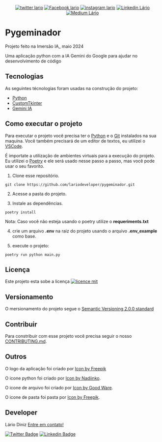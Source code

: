 <p align="center">
 <a href="https://twitter.com/lariodiniz" target="_blank"><img src="https://img.shields.io/badge/Twitter-1DA1F2?style=for-the-badge&logo=twitter&logoColor=white" target="_blank" alt="twitter lario"></a>
   <a href="https://www.facebook.com/lario.diniz" target="_blank"><img src="https://img.shields.io/badge/Facebook-1877F2?style=for-the-badge&logo=facebook&logoColor=white" target="_blank" alt="Facebook lario"></a>
   <a href="https://instagram.com/lariodiniz" target="_blank"><img src="https://img.shields.io/badge/-Instagram-%23E4405F?style=for-the-badge&logo=instagram&logoColor=white" target="_blank" alt="instagram lario"></a>
    <a href="https://www.linkedin.com/in/lariodiniz" target="_blank"><img src="https://img.shields.io/badge/-LinkedIn-%230077B5?style=for-the-badge&logo=linkedin&logoColor=white" target="_blank" alt="Linkedin Lário"></a>
  <a href="https://medium.com/@lariodiniz" target="_blank"><img src="https://img.shields.io/badge/Medium-12100E?style=for-the-badge&logo=medium&logoColor=white" target="_blank" alt="Medium Lário"></a>

</p>

# Pygeminador

Projeto feito na Imersão IA_ maio 2024

Uma aplicação python com a IA Gemini do Google para ajudar no desenvolvimento de código

## Tecnologias

As seguintes técnologias foram usadas na construção do projeto:

- [Python](https://www.python.org/)
- [CustomTkinter](https://customtkinter.tomschimansky.com/)
- [Gemini IA](https://gemini.google.com/)

## Como executar o projeto

Para executar o projeto você precisa ter o [Python](https://www.python.org/) e o [Git](https://git-scm.com) instalados na sua maquina. Você também precisará de um editor de textos, eu utilizei o [VSCode](https://code.visualstudio.com).

É importate a utilização de ambientes virtuais para a execução do projeto. Eu utilizei o [Poetry](https://python-poetry.org) e ele será usado nesse passo a passo, mas você pode usar o seu favorito.


1. Clone esse repositório.

```
git clone https://github.com/lariodeveloper/pygeminador.git
```

2. Acesse a pasta do projeto.


3. Instale as dependências.

```
poetry install
```
Nota: Caso você não esteja usando o poetry utilize o **requeriments.txt**

4. crie um arquivo **.env** na raiz do projeto usando o arquivo **.env_example** como base.

5. execute o projeto:
```
poetry run python main.py
```

## Licença

Este projeto esta sobe a licença [![licence mit](https://img.shields.io/badge/licence-MIT-blue.svg)](/LICENSE)

## Versionamento
O mersionamento do projeto segue o [Semantic Versioning 2.0.0 standard](https://semver.org)

## Contribuir
Para constribuir com esse projeto você precisa seguir o nosso [CONTRIBUTING.md](/CONTRIBUTING.md).

## Outros

O logo da aplicação foi criado por [Icon by Freepik](https://www.freepik.com/icon/ai_2814666#fromView=search&page=1&position=26&uuid=6db8e5e4-83e2-40cc-b2b8-eff61a96052f)

O icone python foi criado por [Icon by Nadiinko](https://www.freepik.com/icon/python_4299932#fromView=search&page=1&position=3&uuid=2f744af5-89aa-4906-8d41-1a741bc18239).

O icone de arquivo foi criado por [Icon by Good Ware](https://www.freepik.com/icon/file_607674#fromView=search&page=1&position=0&uuid=c1e822b8-4a37-4a19-bf87-f47ed43bd6f9).

O icone de pasta foi pasta por [Icon by Freepik](https://www.freepik.com/icon/folder_1383970#fromView=search&page=1&position=0&uuid=964c3233-5967-4898-bf8e-0e16a56eef79).

## Developer
Lário Diniz [Entre em contato!](https://www.linkedin.com/in/lariodiniz/)

[![Twitter Badge](https://img.shields.io/badge/-Twitter-1ca0f1?style=flat-square&labelColor=1ca0f1&logo=twitter&logoColor=white&link=https://twitter.com/lariodiniz)](https://twitter.com/lariodiniz)
[![Linkedin Badge](https://img.shields.io/badge/-LinkedIn-blue?style=flat-square&logo=Linkedin&logoColor=white&link=https://www.linkedin.com/in/lariodiniz)](https://www.linkedin.com/in/lariodiniz)
